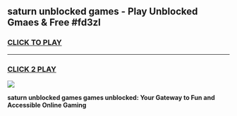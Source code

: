 
## saturn unblocked games - Play Unblocked Gmaes & Free #fd3zl
<h3>
<a href="https://premium.freeplayer.one?title=saturn_unblocked_games&ref=03M">CLICK TO PLAY</a></h3>
<hr>

<h3>
<a href="https://premium.freeplayer.one?title=saturn_unblocked_games&ref=03M">CLICK 2 PLAY</a>
  
</h3>

<a href="https://premium.freeplayer.one?title=saturn_unblocked_games&ref=03M"><img src="https://clearcache.store/games.png"></a>


**saturn unblocked games games unblocked: Your Gateway to Fun and Accessible Online Gaming**
